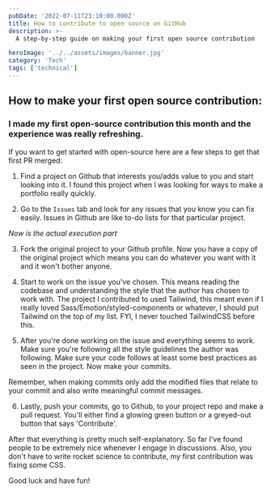 ```yaml
---
pubDate: '2022-07-11T23:10:00.000Z'
title: How to contribute to open source on GitHub
description: >-
  A step-by-step guide on making your first open source contribution

heroImage: '../../assets/images/banner.jpg'
category: 'Tech'
tags: ['technical']
---
```


## How to make your first open source contribution:

### I made my first open-source contribution this month and the experience was really refreshing.

If you want to get started with open-source here are a few steps to get that first PR merged:

1. Find a project on Github that interests you/adds value to you and start looking into it. I found this project when I was looking for ways to make a portfolio really quickly.

2. Go to the `Issues` tab and look for any issues that you know you can fix easily. Issues in Github are like to-do lists for that particular project.

_Now is the actual execution part_

3. Fork the original project to your Github profile. Now you have a copy of the original project which means you can do whatever you want with it and it won't bother anyone.

4. Start to work on the issue you've chosen. This means reading the codebase and understanding the style that the author has chosen to work with. The project I contributed to used Tailwind, this meant even if I really loved Sass/Emotion/styled-components or whatever, I should put Tailwind on the top of my list. FYI, I never touched TailwindCSS before this.

5. After you're done working on the issue and everything seems to work. Make sure you're following all the style guidelines the author was following. Make sure your code follows at least some best practices as seen in the project. Now make your commits.

Remember, when making commits only add the modified files that relate to your commit and also write meaningful commit messages.

6. Lastly, push your commits, go to Github, to your project repo and make a pull request. You'll either find a glowing green button or a greyed-out button that says 'Contribute'.

After that everything is pretty much self-explanatory. So far I've found people to be extremely nice whenever I engage in discussions. Also, you don't have to write rocket science to contribute, my first contribution was fixing some CSS.

Good luck and have fun!
